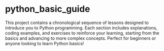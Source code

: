 # python_basic_guide

This project contains a chronological sequence of lessons designed to introduce you to Python programming. Each section includes explanations, coding examples, and exercises to reinforce your learning, starting from the basics and advancing to more complex concepts. Perfect for beginners or anyone looking to learn Python basics!

